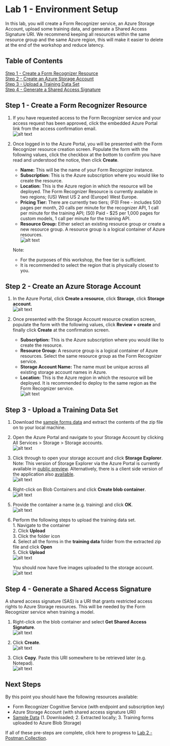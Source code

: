 # Lab 1 - Environment Setup
In this lab, you will create a Form Recognizer service, an Azure Storage Account, upload some training data, and generate a Shared Access Signature URI. We recommend keeping all resources within the same resource group and the same Azure region, this will make it easier to delete at the end of the workshop and reduce latency.

## Table of Contents
   [Step 1 - Create a Form Recognizer Resource](#step-1---create-a-form-recognizer-resource)  
   [Step 2 - Create an Azure Storage Account](#step-2---create-an-azure-storage-account)  
   [Step 3 - Upload a Training Data Set](#step-3---upload-a-training-data-set)  
   [Step 4 - Generate a Shared Access Signature](#step-4---generate-a-shared-access-signature)

## Step 1 - Create a Form Recognizer Resource
1. If you have requested access to the Form Recognizer service and your access request has been approved, click the embedded Azure Portal link from the access confirmation email.  
   ![alt text](https://github.com/tayganr/DataOps/raw/master/resources/images/img-form-recognizer-public-preview.png "Form Recognizer Public Preview")

2. Once logged in to the Azure Portal, you will be presented with the Form Recognizer resource creation screen. Populate the form with the following values, click the checkbox at the bottom to confirm you have read and understood the notice, then click **Create**.
   * **Name:** This will be the name of your Form Recognizer instance.
   * **Subscription:** This is the Azure subscription where you would like to create the resource.
   * **Location:** This is the Azure region in which the resource will be deployed. The Form Recognizer Resource is currently available in two regions; (US) West US 2 and (Europe) West Europe.
   * **Pricing Tier:** There are currently two tiers; (F0) Free - includes 500 pages per month, 20 calls per minute for the recognizer API, 1 call per minute for the training API; (S0) Paid - $25 per 1,000 pages for custom models, 1 call per minute for the training API.
   * **Resource Group:** Either select an existing resource group or create a new resource group. A resource group is a logical container of Azure resources.  
        ![alt text](https://github.com/tayganr/DataOps/raw/master/resources/images/img-form-recognizer-create.png "Form Recognizer Create")
    
    Note:
    * For the purposes of this workshop, the free tier is sufficient.
    * It is recommended to select the region that is physically closest to you.

## Step 2 - Create an Azure Storage Account
1. In the Azure Portal, click **Create a resource**, click **Storage**, click **Storage account**.  
   ![alt text](https://github.com/tayganr/DataOps/raw/master/resources/images/img-storage-account-create1.png "Azure Storage Account Create")

2. Once presented with the Storage Account resource creation screen, populate the form with the following values, click **Review + create** and finally click **Create** at the confirmation screen.
   * **Subscription:** This is the Azure subscription where you would like to create the resource.
   * **Resource Group:** A resource group is a logical container of Azure resources. Select the same resource group as the Form Recognizer service.
   * **Storage Account Name:** The name must be unique across all existing storage account names in Azure.
   * **Location:** This is the Azure region in which the resource will be deployed. It is recommended to deploy to the same region as the Form Recognizer service.  
      ![alt text](https://github.com/tayganr/DataOps/raw/master/resources/images/img-storage-account-create2.png "Azure Storage Account Create")

## Step 3 - Upload a Training Data Set
1. Download the [sample forms data](https://github.com/tayganr/DataOps/raw/master/resources/data/forms.zip) and extract the contents of the zip file on to your local machine.

2. Open the Azure Portal and navigate to your Storage Account by clicking All Services > Storage > Storage accounts.  
      ![alt text](https://github.com/tayganr/DataOps/raw/master/resources/images/img-storage-account-upload1.png "Azure Storage Account")

3. Click through to open your storage account and click **Storage Explorer**. Note: This version of Storage Explorer via the Azure Portal is currently available in [public preview](https://azure.microsoft.com/en-gb/updates/storage-explorer-preview-now-available-in-azure-portal/). Alternatively, there is a client side version of the application also [available](https://azure.microsoft.com/en-us/features/storage-explorer/).  
      ![alt text](https://github.com/tayganr/DataOps/raw/master/resources/images/img-storage-account-upload2.png "Storage Explorer")

4. Right-click on Blob Containers and click **Create blob container**.  
      ![alt text](https://github.com/tayganr/DataOps/raw/master/resources/images/img-storage-account-upload3.png "Create blob container")

5. Provide the container a name (e.g. training) and click **OK**.  
      ![alt text](https://github.com/tayganr/DataOps/raw/master/resources/images/img-storage-account-upload4.png "Name blob container")

6. Perform the following steps to upload the training data set.  
   1\. Navigate to the container  
   2\. Click **Upload**  
   3\. Click the folder icon  
   4\. Select all the forms in the **training data** folder from the extracted zip file and click **Open**  
   5\. Click **Upload**  
      ![alt text](https://github.com/tayganr/DataOps/raw/master/resources/images/img-storage-account-upload5.png "Upload image")

   You should now have five images uploaded to the storage account.  
      ![alt text](https://github.com/tayganr/DataOps/raw/master/resources/images/img-storage-account-upload6.png "Uploaded images")

## Step 4 - Generate a Shared Access Signature
A shared access signature (SAS) is a URI that grants restricted access rights to Azure Storage resources. This will be needed by the Form Recognizer service when training a model.
1. Right-click on the blob container and select **Get Shared Access Signature**.  
      ![alt text](https://github.com/tayganr/DataOps/raw/master/resources/images/img-storage-account-sas1.png "Get Shared Access Signature")

2. Click **Create**.  
      ![alt text](https://github.com/tayganr/DataOps/raw/master/resources/images/img-storage-account-sas2.png "Create Shared Access Signature")

3. Click **Copy**. Paste this URI somewhere to be retrieved later (e.g. Notepad).  
      ![alt text](https://github.com/tayganr/DataOps/raw/master/resources/images/img-storage-account-sas3.png "Copy Shared Access Signature")

## Next Steps
By this point you should have the following resources available:
* Form Recognizer Cognitive Service (with endpoint and subscription key)
* Azure Storage Account (with shared access signature URI)
* [Sample Data](https://github.com/tayganr/DataOps/raw/master/resources/data/forms.zip) (1. Downloaded; 2. Extracted locally; 3. Training forms uploaded to Azure Blob Storage)

If all of these pre-steps are complete, click here to progress to [Lab 2 - Postman Collection](https://github.com/tayganr/DataOps/blob/master/labs/lab-postman-collection.md).